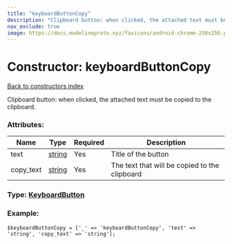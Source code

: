 ```yaml
---
title: "keyboardButtonCopy"
description: "Clipboard button: when clicked, the attached text must be copied to the clipboard."
nav_exclude: true
image: https://docs.madelineproto.xyz/favicons/android-chrome-256x256.png
---
```

# Constructor: keyboardButtonCopy  
[Back to constructors index](/API_docs/constructors/index.html)



Clipboard button: when clicked, the attached text must be copied to the clipboard.

### Attributes:

| Name     |    Type       | Required | Description |
|----------|---------------|----------|-------------|
|text|[string](/API_docs/types/string.html) | Yes|Title of the button|
|copy\_text|[string](/API_docs/types/string.html) | Yes|The text that will be copied to the clipboard|



### Type: [KeyboardButton](/API_docs/types/KeyboardButton.html)


### Example:

```
$keyboardButtonCopy = ['_' => 'keyboardButtonCopy', 'text' => 'string', 'copy_text' => 'string'];
```  

